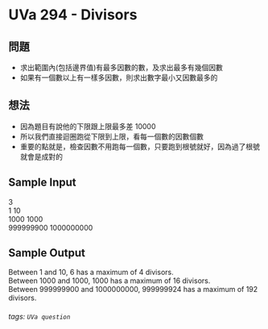 
# UVa 294 - Divisors

## 問題
* 求出範圍內(包括邊界值)有最多因數的數，及求出最多有幾個因數
* 如果有一個數以上有一樣多因數，則求出數字最小又因數最多的

## 想法
* 因為題目有說他的下限跟上限最多差 10000
* 所以我們直接迴圈跑從下限到上限，看每一個數的因數個數
* 重要的點就是，檢查因數不用跑每一個數，只要跑到根號就好，因為過了根號就會是成對的

## Sample Input
3  
1 10  
1000 1000  
999999900 1000000000  

## Sample Output
Between 1 and 10, 6 has a maximum of 4 divisors.  
Between 1000 and 1000, 1000 has a maximum of 16 divisors.  
Between 999999900 and 1000000000, 999999924 has a maximum of 192 divisors.  

###### tags: `UVa question`